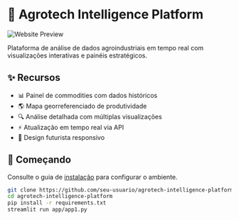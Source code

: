# 🌱 Agrotech Intelligence Platform

![Website Preview]([assets/images/dashboard_preview.png]([https://agrotech-intelligence-platform-gtqykccvbdv35xjjufbevo.streamlit.app/](https://agrotech-intelligence-platform-gtqykccvbdv35xjjufbevo.streamlit.app/)))

Plataforma de análise de dados agroindustriais em tempo real com visualizações interativas e painéis estratégicos.

## ✨ Recursos

- 📊 Painel de commodities com dados históricos
- 🌎 Mapa georreferenciado de produtividade
- 🔍 Análise detalhada com múltiplas visualizações
- ⚡ Atualização em tempo real via API
- 🎨 Design futurista responsivo

## 🚀 Começando

Consulte o guia de [instalação](docs/SETUP.md) para configurar o ambiente.

```bash
git clone https://github.com/seu-usuario/agrotech-intelligence-platform.git
cd agrotech-intelligence-platform
pip install -r requirements.txt
streamlit run app/app1.py
